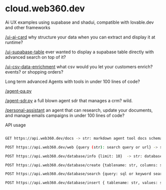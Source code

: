 # cloud.web360.dev


Ai UX examples using supabase and shadui, compatible with lovable.dev and other frameworks

[/ui-ai-card](/ui-ai-card) why structure your data when you can extract and display it at runtime?

[/ui-supabase-table](/ui-supabase-table) ever wanted to display a supabase table directly with advanced search on top of it?

[/ui-csv-data-enrichment](/ui-csv-data-enrichment) what csv would you let your customers enrich? events? or shopping orders?



Long term advanced Agents with tools in under 100 lines of code?

[/agent-pa.py](/agent-pa.py) 

[/agent-sdr.py](/agent-sdr.py) a full blown agent sdr that manages a crm? wild.

[/personal-assistant](/personal-assistant) an agent that can research, update your documents, and manage emails campaigns in under 100 lines of code?



API usage

```bash

GET https://api.web360.dev/docs -> str: markdown agent tool docs schema

POST https://api.web360.dev/web {query (str): search query or url} -> str /df: search results or a cleaned web page rendering, use url/idx+1 to scroll

POST https://api.web360.dev/database/info {limit: 10}  -> str: database schemas and summary of recent database transactions

POST https://api.web360.dev/database/create {tablename: str, columns: str, examples: str} -> str (summary), 

POST https://api.web360.dev/database/search {query: sql or keyword search query} -> str / df: returns md of top 10.

POST https://api.web360.dev/database/insert { tablename: str, values: str }



```
